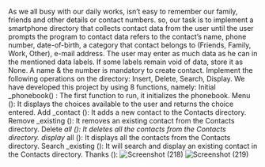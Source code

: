 As we all busy with our daily works, isn’t easy to remember our family, friends and other details or contact numbers. so, our task is to implement a smartphone directory that collects contact data from the user until the user prompts the program to contact data refers to the contact’s name, phone number, date-of-birth, a category that contact belongs to (Friends, Family, Work, Other), e-mail address. The user may enter as much data as he can in the mentioned data labels. If some labels remain void of data, store it as None. A name & the number is mandatory to create contact. Implement the following operations on the directory: Insert, Delete, Search, Display.
We have developed this project by using 8 functions, namely:
Initial _phonebook() : The first function to run, it initializes the phonebook.
Menu (): It displays the choices available to the user and returns the choice entered.
Add _contact (): It adds a new contact to the Contacts directory.
Remove _existing (): It removes an existing contact from the Contacts directory.
Delete _all (): It deletes all the contacts from the Contacts directory.
display_ all (): It displays all the contacts from the Contacts directory.
Search _existing (): It will search and display an existing contact in the Contacts directory.
Thanks ():
![Screenshot (218)](https://github.com/Madalacharitavya/ContactDirectory/assets/102969979/a4f17535-ac1e-4601-9999-d21c8c1c8ef3)
![Screenshot (219)](https://github.com/Madalacharitavya/ContactDirectory/assets/102969979/234a986b-d67d-4e5f-b08c-4327657e02af)

